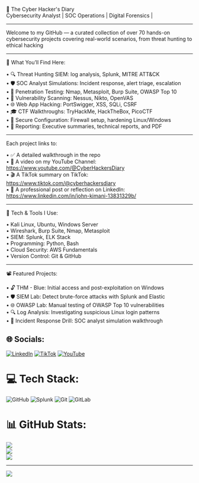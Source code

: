 🔐 The Cyber Hacker's Diary<br/>
Cybersecurity Analyst | SOC Operations | Digital Forensics |<br/>
________________________________________
Welcome to my GitHub — a curated collection of over 70 hands-on cybersecurity projects covering real-world scenarios, from threat hunting to ethical hacking <br/>
________________________________________
🧠 What You’ll Find Here:<br/>

• 🔍 Threat Hunting	SIEM: log analysis, Splunk, MITRE ATT&CK<br/>
• 🛡️ SOC Analyst Simulations: Incident response, alert triage, escalation<br/>
• 🧰 Penetration Testing:	Nmap, Metasploit, Burp Suite, OWASP Top 10<br/>
• 🧪 Vulnerability Scanning: Nessus, Nikto, OpenVAS<br/>
• 🌐 Web App Hacking:	PortSwigger, XSS, SQLi, CSRF<br/>
• 🎓 CTF Walkthroughs: TryHackMe, HackTheBox, PicoCTF<br/>
• 🔐 Secure Configuration: Firewall setup, hardening Linux/Windows<br/>
• 🧾 Reporting:	Executive summaries, technical reports, and PDF<br/>
________________________________________
Each project links to:<br/>

•	✅ A detailed walkthrough in the repo<br/>
•	🎥 A video on my YouTube Channel: https://www.youtube.com/@CyberHackersDiary<br/>
•	🎬 A TikTok summary on TikTok: https://www.tiktok.com/@cyberhackersdiary<br/>
•  👔 A professional post or reflection on LinkedIn: https://www.linkedin.com/in/john-kimani-13831329b/<br/>
________________________________________
🧰 Tech & Tools I Use:<br/>

•	Kali Linux, Ubuntu, Windows Server<br/>
•	Wireshark, Burp Suite, Nmap, Metasploit<br/>
•	SIEM: Splunk, ELK Stack<br/>
•	Programming: Python, Bash<br/>
•	Cloud Security: AWS Fundamentals<br/>
•	Version Control: Git & GitHub<br/>
________________________________________
📽️ Featured Projects: <br/>

•	🔓 THM - Blue: Initial access and post-exploitation on Windows<br/>
•	🛡️ SIEM Lab: Detect brute-force attacks with Splunk and Elastic<br/>
•	🌐 OWASP Lab: Manual testing of OWASP Top 10 vulnerabilities<br/>
•	🔍 Log Analysis: Investigating suspicious Linux login patterns<br/>
•	🚨 Incident Response Drill: SOC analyst simulation walkthrough<br/>


## 🌐 Socials:
[![LinkedIn](https://img.shields.io/badge/LinkedIn-%230077B5.svg?logo=linkedin&logoColor=white)](https://linkedin.com/in/john-kimani-13831329b/) [![TikTok](https://img.shields.io/badge/TikTok-%23000000.svg?logo=TikTok&logoColor=white)](https://tiktok.com/@@cyberhackersdiary) [![YouTube](https://img.shields.io/badge/YouTube-%23FF0000.svg?logo=YouTube&logoColor=white)](https://youtube.com/@https://www.youtube.com/@CyberHackersDiary) 

# 💻 Tech Stack:
![GitHub](https://img.shields.io/badge/github-%23121011.svg?style=for-the-badge&logo=github&logoColor=white) ![Splunk](https://img.shields.io/badge/splunk-%23000000.svg?style=for-the-badge&logo=splunk&logoColor=white) ![Git](https://img.shields.io/badge/git-%23F05033.svg?style=for-the-badge&logo=git&logoColor=white) ![GitLab](https://img.shields.io/badge/gitlab-%23181717.svg?style=for-the-badge&logo=gitlab&logoColor=white)
# 📊 GitHub Stats:
![](https://github-readme-stats.vercel.app/api?username=CyberHackersDiary&theme=merko&hide_border=false&include_all_commits=false&count_private=false)<br/>
![](https://nirzak-streak-stats.vercel.app/?user=CyberHackersDiary&theme=merko&hide_border=false)<br/>
![](https://github-readme-stats.vercel.app/api/top-langs/?username=CyberHackersDiary&theme=merko&hide_border=false&include_all_commits=false&count_private=false&layout=compact)

---
[![](https://visitcount.itsvg.in/api?id=CyberHackersDiary&icon=0&color=0)](https://visitcount.itsvg.in)

<!-- Proudly created with GPRM ( https://gprm.itsvg.in ) -->
